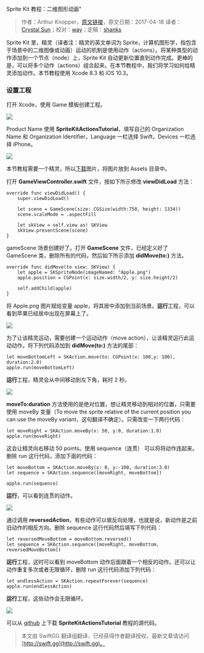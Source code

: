 Sprite Kit 教程：二维图形动画"

> 作者：Arthur Knopper，[原文链接](https://www.ioscreator.com/tutorials/sprite-movement-actions-sprite-kit-ios-tutorial-ios10)，原文日期：2017-04-18
> 译者：[Crystal Sun](http://www.jianshu.com/users/7a2d2cc38444/latest_articles)；校对：[way](undefined)；定稿：[shanks](http://codebuild.me/)
  









Sprite Kit 里，精灵（译者注：精灵的英文单词为 Sprite，计算机图形学，指包含于场景中的二维图像或动画）运动的机制是使用动作（actions）。将某种类型的动作添加到一个节点（node）上，Sprite Kit 自动更新位置直到动作完成。更棒的是，可以将多个动作（actions）组合起来。在本节教程中，我们将学习如何给精灵添加动作。本节教程使用 Xcode 8.3 和 iOS 10.3。


### 设置工程

打开 Xcode，使用 Game 模板创建工程。

![](http://swift.gg/img/articles/sprite-movement-actions-sprite-kit-ios-tutorial-ios10/xcode-game-templateformat=1500w1500530564.45)

Product Name 使用 **SpriteKitActionsTutorial**，填写自己的 Organization Name 和 Organization Identifier，Language 一栏选择 Swift，Devices 一栏选择 iPhone。

![](http://swift.gg/img/articles/sprite-movement-actions-sprite-kit-ios-tutorial-ios10/spritekit-actions-projectformat=1500w1500530565.94)

本节教程需要一个精灵，所以[下载](https://www.ioscreator.com/s/Apple.png)图片，将图片放到 Assets 目录中。

打开 **GameViewController.swift** 文件，按如下所示修改 **viewDidLoad** 方法：

    
    override func viewDidLoad() {
        super.viewDidLoad()
            
        let scene = GameScene(size: CGSize(width:750, height: 1334))
        scene.scaleMode = .aspectFill
            
        let skView = self.view as! SKView
        skView.presentScene(scene)
    }

gameScene 场景创建好了。打开 **GameScene** 文件，已经定义好了 GameScene 类，删除所有的代码，然后如下所示添加 **didMove(to:)** 方法。

    
    override func didMove(to view: SKView) {
        let apple = SKSpriteNode(imageNamed: "Apple.png")
        apple.position = CGPoint(x: size.width/2, y: size.height/2)
            
        self.addChild(apple)
    }

将 Apple.png 图片赋给变量 apple，将其居中添加到当前场景。**运行**工程，可以看到苹果已经居中出现在屏幕上了。

![](http://swift.gg/img/articles/sprite-movement-actions-sprite-kit-ios-tutorial-ios10/center-spritekit-simulatorformat=750w1500530566.73)

为了让该精灵运动，需要创建一个运动动作（move action），让该精灵运行此运动动作。将下列代码添加到 **didMove(to:)** 方法的尾部：

    
    let moveBottomLeft = SKAction.move(to: CGPoint(x: 100,y: 100), duration:2.0)
    apple.run(moveBottomLeft)

**运行**工程，精灵会从中间移动到左下角，耗时 2 秒。

![](http://swift.gg/img/articles/sprite-movement-actions-sprite-kit-ios-tutorial-ios10/bottomleft-spritekit-simulatorformat=750w1500530567.46)

**moveTo:duration** 方法使用的是绝对位置，想让精灵移动到相对的位置，只需要使用 moveBy 变量（To move the sprite relative of the current position you can use the moveBy variant，这句翻译不确定）。只需改变一下两行代码：

    
    let moveRight = SKAction.moveBy(x: 50, y:0, duration:1.0)
    apple.run(moveRight)

这会让精灵向右移动 50 points。使用 sequence（连贯） 可以将将动作连起来。删除 run 这行代码，添加下面的代码：

    
    let moveBottom = SKAction.moveBy(x: 0, y:-100, duration:3.0)
    let sequence = SKAction.sequence([moveRight, moveBottom])
            
    apple.run(sequence)

**运行**，可以看到连贯的动作。

![](http://swift.gg/img/articles/sprite-movement-actions-sprite-kit-ios-tutorial-ios10/sequence-spritekit-simulatorformat=750w1500530568.15)

通过调用 **reversedAction**，有些动作可以做反向处理，也就是说，新动作是之前旧动作的相反方向。删除 sequence 这行代码然后填写下列代码：

    
    let reversedMoveBottom = moveBottom.reversed()
    let sequence = SKAction.sequence([moveRight, moveBottom, reversedMoveBottom])

**运行**工程，这时可以看到 moveBottom 动作后面跟着一个相反的动作。还可以让动作重复多次或者无限循环，删除 run 这行代码添加下列代码：

    
    let endlessAction = SKAction.repeatForever(sequence)
    apple.run(endlessAction)

**运行**工程，这些动作会无限循环。

![](http://swift.gg/img/articles/sprite-movement-actions-sprite-kit-ios-tutorial-ios10/repeat-forever-spritekit-simulatorformat=750w1500530569.94)

可以从 [github](https://github.com/ioscreator/ioscreator) 上下载 **SpriteKitActionsTutorial** 教程的源代码。
> 本文由 SwiftGG 翻译组翻译，已经获得作者翻译授权，最新文章请访问 [http://swift.gg](http://swift.gg)。